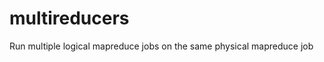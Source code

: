 multireducers
=============

Run multiple logical mapreduce jobs on the same physical mapreduce job
